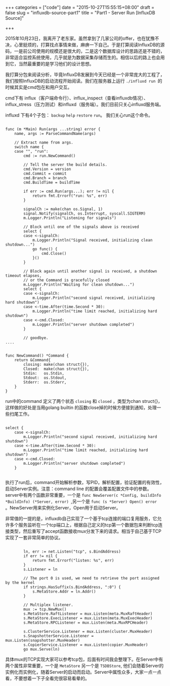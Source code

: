 +++
categories = ["code"]
date = "2015-10-27T15:55:15+08:00"
draft = false
slug = "influxdb-source-part1"
title = "Part1 - Server Run [InfluxDB Source]"

+++

2015年10月23日，我离开了老东家。虽然拿到了几家公司的offer，也在犹豫不决，心里挺烦的，打算找点事情来做，麻痹一下自己。于是打算阅读InfluxDB的源码，一是前公司使用的规模还是很大的，二是这个数据库设计的思路还是不错的，非常适合监控系统使用，几乎就是为数据采集存储而生的。相信以后的路上也会用到它，当然最重要的是学习他们的设计思想。

我打算分包来阅读分析，毕竟InfluxDB发展到今天已经是一个非常庞大的工程了，我们按照InfluxDB的启动流程开始阅读。我们在服务器上运行 `./influxd run `的时候其实是cmd包在和用户交互。

cmd下有 influx（客户端命令行）、influx_inspect（查看influxdb情况）、influx_stress（压力测试）和influxd（服务端）。我们目前只关心influxd服务端。

influxd 下有4个子包： `backup`  `help` `restore` `run`。
我们关心run这个命令。

``` golang

func (m *Main) Run(args ...string) error {
	name, args := ParseCommandName(args)
		
	// Extract name from args.
	switch name {
	case "", "run":
		cmd := run.NewCommand()
		
		// Tell the server the build details.
		cmd.Version = version
		cmd.Commit = commit
		cmd.Branch = branch
		cmd.BuildTime = buildTime
		
		if err := cmd.Run(args...); err != nil {
			return fmt.Errorf("run: %s", err)
		}

		signalCh := make(chan os.Signal, 1)
		signal.Notify(signalCh, os.Interrupt, syscall.SIGTERM)
		m.Logger.Println("Listening for signals")

		// Block until one of the signals above is received
		select {
		case <-signalCh:
			m.Logger.Println("Signal received, initializing clean shutdown...")
			go func() {
				cmd.Close()
			}()
		}

		// Block again until another signal is received, a shutdown timeout elapses,
		// or the Command is gracefully closed
		m.Logger.Println("Waiting for clean shutdown...")
		select {
		case <-signalCh:
			m.Logger.Println("second signal received, initializing hard shutdown")
		case <-time.After(time.Second * 30):
			m.Logger.Println("time limit reached, initializing hard shutdown")
		case <-cmd.Closed:
			m.Logger.Println("server shutdown completed")
		}

		// goodbye.
....

```

``` golang

func NewCommand() *Command {
	return &Command{
		closing: make(chan struct{}),
		Closed:  make(chan struct{}),
		Stdin:   os.Stdin,
		Stdout:  os.Stdout,
		Stderr:  os.Stderr,
	}
}

```

run中的command 定义了两个状态 `closing` 和 `closed` ，类型为chan struct{}，这样做的好处是当用golang builtin 的函数close掉的时候方便接到通知，处理一些扫尾工作。

``` golang

select {
	case <-signalCh:
		m.Logger.Println("second signal received, initializing hard shutdown")
	case <-time.After(time.Second * 30):
		m.Logger.Println("time limit reached, initializing hard shutdown")
	case <-cmd.Closed:
		m.Logger.Println("server shutdown completed")
	}
	
```

执行了run后，command开始解析参数，写PID，解析配置，验证配置的有效性，启动Server实例。注意：command line 的配置会覆盖配置文件中的参数。server中有两个函数非常重要，一个是 `func NewServer(c *Config, buildInfo *BuildInfo) (*Server, error) `,另一个是 `func (s *Server) Open() error ` 。NewServer用来实例化Server，Open用于启动Server。

非常值的一提的是，influxdb自己实现了一个基于tcp连接的端口复用服务，它允许多个服务监听在一个tcp端口上，根据自己定义的tcp第一个数据包来判断tcp连接类型，然后重写了accept函数接收mux分发下来的请求。相当于自己基于TCP实现了一套非常简单的协议。

``` golang 

		ln, err := net.Listen("tcp", s.BindAddress)
		if err != nil {
			return fmt.Errorf("listen: %s", err)
		}
		s.Listener = ln

		// The port 0 is used, we need to retrieve the port assigned by the kernel
		if strings.HasSuffix(s.BindAddress, ":0") {
			s.MetaStore.Addr = ln.Addr()
		}

		// Multiplex listener.
		mux := tcp.NewMux()
		s.MetaStore.RaftListener = mux.Listen(meta.MuxRaftHeader)
		s.MetaStore.ExecListener = mux.Listen(meta.MuxExecHeader)
		s.MetaStore.RPCListener = mux.Listen(meta.MuxRPCHeader)

		s.ClusterService.Listener = mux.Listen(cluster.MuxHeader)
		s.SnapshotterService.Listener = mux.Listen(snapshotter.MuxHeader)
		s.CopierService.Listener = mux.Listen(copier.MuxHeader)
		go mux.Serve(ln)

```

具体mux的TCP实现大家可以参考tcp包，后面有时间我会整理下。在Server中有两个属性非常重要，一个是 `MetaStore` 另一个是 `TSDBStore`, 他们会随着Server的实例化而实例化，随着Server的启动而启动。Server中属性众多，大家一点一点看，不要想着一下子全看完很容易看晕的。

